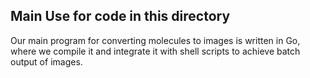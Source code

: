 ## Main Use for code in this directory
Our main program for converting molecules to images is written in Go, where we compile it and integrate it with shell scripts to achieve batch output of images.
